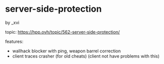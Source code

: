 # server-side-protection
by _xvi

topic: https://hpp.ovh/topic/562-server-side-protection/

features:
- wallhack blocker with ping, weapon barrel correction
- client traces crasher (for old cheats) (client not have problems with this)
